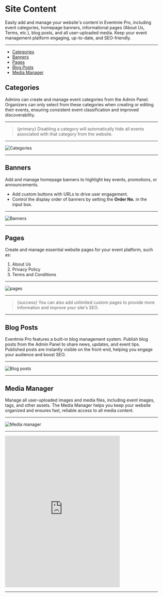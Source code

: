 # Site Content

Easily add and manage your website's content in Eventmie Pro, including event categories, homepage banners, informational pages (About Us, Terms, etc.), blog posts, and all user-uploaded media. Keep your event management platform engaging, up-to-date, and SEO-friendly.

---

- [Categories](#categories)
- [Banners](#banners)
- [Pages](#pages)
- [Blog Posts](#Blog-Posts)
- [Media Manager](#Media-Manager)


<a name="categories"></a>
## Categories

Admins can create and manage event categories from the Admin Panel. Organizers can only select from these categories when creating or editing their events, ensuring consistent event classification and improved discoverability.

---

>{primary} Disabling a category will automatically hide all events associated with that category from the website. 

---

![Categories](/images/content-categories.webp "Categories")

---


<a name="Banners"></a>
## Banners

Add and manage homepage banners to highlight key events, promotions, or announcements. 

- Add custom buttons with URLs to drive user engagement.
- Control the display order of banners by setting the **Order No.** in the input box.

---

![Banners](/images/v3/How-to-update-banner-EP-image-4.webp "Banners")

---


<a name="Pages"></a>
## Pages

Create and manage essential website pages for your event platform, such as:

1. About Us
2. Privacy Policy
3. Terms and Conditions

---

![pages](/images/v3/How-to-update-pages-EP-image-5.webp "pages")

---

>{success} You can also add unlimited custom pages to provide more information and improve your site's SEO. 

---

<a name="Blog-Posts"></a>
## Blog Posts

Eventmie Pro features a built-in blog management system. Publish blog posts from the Admin Panel to share news, updates, and event tips. Published posts are instantly visible on the front-end, helping you engage your audience and boost SEO. 

---

![Blog posts](/images/content-post.webp "Blog posts")

---


<a name="Media-Manager"></a>
## Media Manager

Manage all user-uploaded images and media files, including event images, tags, and other assets. The Media Manager helps you keep your website organized and ensures fast, reliable access to all media content. 

---

![Media manager](/images/v3/How-to-add-images-EP-image-6.webp "Media manager")

---

 


<iframe width="75%" height="500" src="https://www.youtube.com/embed/fZfePjcwH7k?si=B_VnWCwqGep4qP-v" title="YouTube video player" frameborder="0" allow="accelerometer; autoplay; clipboard-write; encrypted-media; gyroscope; picture-in-picture; web-share" allowfullscreen></iframe>

---